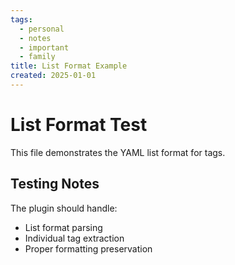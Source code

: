 ```yaml
---
tags:
  - personal
  - notes
  - important
  - family
title: List Format Example
created: 2025-01-01
---
```


# List Format Test

This file demonstrates the YAML list format for tags.

## Testing Notes

The plugin should handle:
- List format parsing
- Individual tag extraction
- Proper formatting preservation